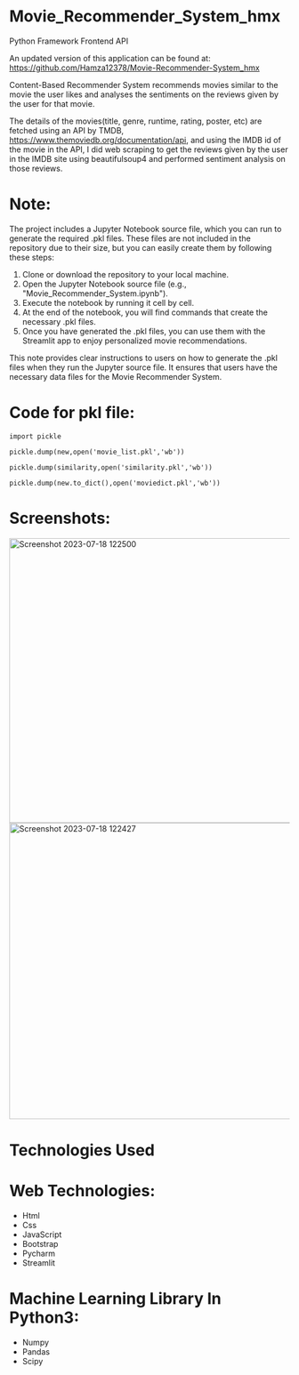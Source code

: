 # Movie_Recommender_System_hmx
Python Framework Frontend API
 
An updated version of this application can be found at: https://github.com/Hamza12378/Movie-Recommender-System_hmx
   
Content-Based Recommender System recommends movies similar to the movie the user likes and analyses the sentiments on the reviews given by the user for that movie.
  
The details of the movies(title, genre, runtime, rating, poster, etc) are fetched using an API by TMDB, https://www.themoviedb.org/documentation/api, and using the IMDB id of the movie in the API, I did web scraping to get the reviews given by the user in the IMDB site using beautifulsoup4 and performed sentiment analysis on those reviews.
 
# Note: 
The project includes a Jupyter Notebook source file, which you can run to generate the required .pkl files. These files are not included in the repository due to their size, but you can easily create them by following these steps:
1. Clone or download the repository to your local machine.
2. Open the Jupyter Notebook source file (e.g., "Movie_Recommender_System.ipynb").
3. Execute the notebook by running it cell by cell.
4. At the end of the notebook, you will find commands that create the necessary .pkl files.
5. Once you have generated the .pkl files, you can use them with the Streamlit app to enjoy personalized movie recommendations.


This note provides clear instructions to users on how to generate the .pkl files when they run the Jupyter source file. It ensures that users have the necessary data files for the Movie Recommender System.

# Code for pkl file:

`import pickle`

`pickle.dump(new,open('movie_list.pkl','wb'))`

`pickle.dump(similarity,open('similarity.pkl','wb'))`

`pickle.dump(new.to_dict(),open('moviedict.pkl','wb'))`

# Screenshots:

<img width="512" alt="Screenshot 2023-07-18 122500" src="https://github.com/Hamza12378/Movie-Recommender-System_hmx/assets/111439617/26d21348-424e-43cf-9b8e-cb6a9b51220a">
<img width="533" alt="Screenshot 2023-07-18 122427" src="https://github.com/Hamza12378/Movie-Recommender-System_hmx/assets/111439617/496d0b19-0a1b-4f4e-894a-d13acbaf8ad1">

# Technologies Used
# Web Technologies:

- Html
- Css
- JavaScript
- Bootstrap
- Pycharm
- Streamlit

# Machine Learning Library In Python3:

- Numpy
- Pandas
- Scipy
